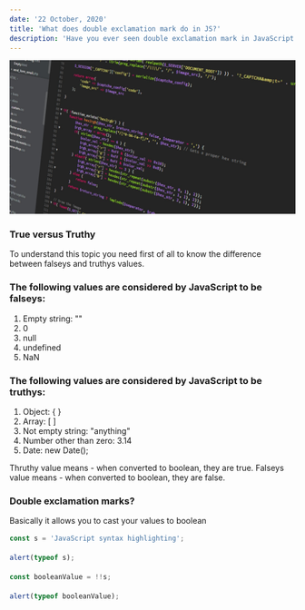 ```yaml
---
date: '22 October, 2020'
title: 'What does double exclamation mark do in JS?'
description: 'Have you ever seen double exclamation mark in JavaScript code? If so do you understand? Anyway let me explain'
---
```


![Code](code.png)

### True versus Truthy

To understand this topic you need first of all to know the difference between falseys and truthys values.

### The following values are considered by JavaScript to be falseys:

1. Empty string: ""
2. 0
3. null
4. undefined
5. NaN

### The following values are considered by JavaScript to be truthys:

1. Object: { }
2. Array: [ ]
3. Not empty string: "anything"
4. Number other than zero: 3.14
5. Date: new Date();

Thruthy value means - when converted to boolean, they are true.
Falseys value means - when converted to boolean, they are false.

### Double exclamation marks?

Basically it allows you to cast your values to boolean

```javascript
const s = 'JavaScript syntax highlighting';

alert(typeof s);

const booleanValue = !!s;

alert(typeof booleanValue);
```
